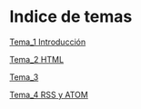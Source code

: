 # Indice de temas

[Tema_1 Introducción](UD1/README.md)

[Tema_2 HTML](UD2/README.md)

[Tema_3 ](UD3/README.md)

[Tema_4 RSS y ATOM](UD4/README.md)